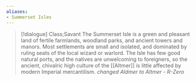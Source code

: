 ```yaml
---
aliases:
- Summerset Isles
---
```

>[!dialogue] Class;Savant
>The Summerset Isle is a green and pleasant land of fertile farmlands, woodland parks, and ancient towers and manors. Most settlements are small and isolated, and dominated by ruling seats of the local wizard or warlord. The Isle has few good natural ports, and the natives are unwelcoming to foreigners, so the ancient, chivalric high culture of the [[Altmer]] is little affected by modern Imperial mercantilism.
>*changed Aldmer to Altmer - R-Zero*